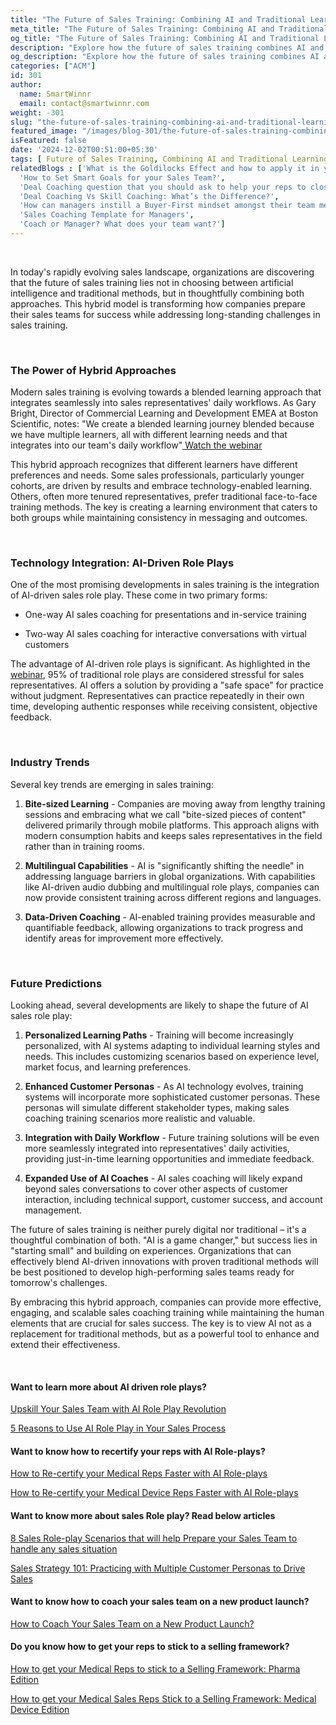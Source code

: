 ```yaml
---
title: "The Future of Sales Training: Combining AI and Traditional Learning Methods"
meta_title: "The Future of Sales Training: Combining AI and Traditional Sales Coaching  Learning Methods with SmartWinnr"
og_title: "The Future of Sales Training: Combining AI and Traditional Learning Methods"
description: "Explore how the future of sales training combines AI and traditional methods to improve sales coaching learning with SmartWinnr, including role plays and personalized coaching."
og_description: "Explore how the future of sales training combines AI and traditional methods to improve sales coaching learning with SmartWinnr, including role plays and personalized coaching."
categories: ["ACM"]
id: 301
author:
  name: SmartWinnr
  email: contact@smartwinnr.com
weight: -301
slug: "the-future-of-sales-training-combining-ai-and-traditional-learning-methods"
featured_image: "/images/blog-301/the-future-of-sales-training-combining-ai-and-traditional-learning-methods.png"
isFeatured: false
date: '2024-12-02T00:51:00+05:30'
tags: [ Future of Sales Training, Combining AI and Traditional Learning Methods]
relatedBlogs : ['What is the Goldilocks Effect and how to apply it in your business?',
  'How to Set Smart Goals for your Sales Team?',
  'Deal Coaching question that you should ask to help your reps to close more deals',
  'Deal Coaching Vs Skill Coaching: What’s the Difference?',
  'How can managers instill a Buyer-First mindset amongst their team members?',
  'Sales Coaching Template for Managers',
  'Coach or Manager? What does your team want?']
---
```

<br>

<p>In today's rapidly evolving sales landscape, organizations are discovering that the future of sales training lies not in choosing between artificial intelligence and traditional methods, but in thoughtfully combining both approaches. This hybrid model is transforming how companies prepare their sales teams for success while addressing long-standing challenges in sales training. </p>

<br>


### **The Power of Hybrid Approaches**


<p>Modern sales training is evolving towards a blended learning approach that integrates seamlessly into sales representatives' daily workflows. As Gary Bright, Director of Commercial Learning and Development EMEA at Boston Scientific, notes: "We create a blended learning journey blended because we have multiple learners, all with different learning needs and that integrates into our team's daily workflow"<a href="https://vimeo.com/1011254164/79c6833181?share=copy" target="_blank" class=""> Watch the webinar </a></p>

<p>This hybrid approach recognizes that different learners have different preferences and needs. Some sales professionals, particularly younger cohorts, are driven by results and embrace technology-enabled learning. Others, often more tenured representatives, prefer traditional face-to-face training methods. The key is creating a learning environment that caters to both groups while maintaining consistency in messaging and outcomes. </p>

<br>


### **Technology Integration: AI-Driven Role Plays**


<p>One of the most promising developments in sales training is the integration of AI-driven sales role play. These come in two primary forms: </p>


- One-way AI sales coaching for presentations and in-service training 

- Two-way AI sales coaching for interactive conversations with virtual customers 

<p>The advantage of AI-driven role plays is significant. As highlighted in the <a href="https://vimeo.com/1011254164/79c6833181?share=copy" target="_blank" class="">webinar</a>, 95% of traditional role plays are considered stressful for sales representatives. AI offers a solution by providing a "safe space" for practice without judgment. Representatives can practice repeatedly in their own time, developing authentic responses while receiving consistent, objective feedback. </p>

<br>


### **Industry Trends**


<p>Several key trends are emerging in sales training: </p>

1. **Bite-sized Learning** - Companies are moving away from lengthy training sessions and embracing what we call "bite-sized pieces of content" delivered primarily through mobile platforms. This approach aligns with modern consumption habits and keeps sales representatives in the field rather than in training rooms. 

2. **Multilingual Capabilities** - AI is "significantly shifting the needle" in addressing language barriers in global organizations. With capabilities like AI-driven audio dubbing and multilingual role plays, companies can now provide consistent training across different regions and languages. 

3. **Data-Driven Coaching** - AI-enabled training provides measurable and quantifiable feedback, allowing organizations to track progress and identify areas for improvement more effectively. 

<br>


### **Future Predictions**


<p>Looking ahead, several developments are likely to shape the future of AI sales role play: </p>

1. **Personalized Learning Paths** - Training will become increasingly personalized, with AI systems adapting to individual learning styles and needs. This includes customizing scenarios based on experience level, market focus, and learning preferences. 

2. **Enhanced Customer Personas** - As AI technology evolves, training systems will incorporate more sophisticated customer personas. These personas will simulate different stakeholder types, making sales coaching training scenarios more realistic and valuable.

3. **Integration with Daily Workflow** - Future training solutions will be even more seamlessly integrated into representatives' daily activities, providing just-in-time learning opportunities and immediate feedback.

4. **Expanded Use of AI Coaches** - AI sales coaching will likely expand beyond sales conversations to cover other aspects of customer interaction, including technical support, customer success, and account management. 


<p>The future of sales training is neither purely digital nor traditional – it's a thoughtful combination of both. "AI is a game changer," but success lies in "starting small" and building on experiences. Organizations that can effectively blend AI-driven innovations with proven traditional methods will be best positioned to develop high-performing sales teams ready for tomorrow's challenges. </p>

<p>By embracing this hybrid approach, companies can provide more effective, engaging, and scalable sales coaching training while maintaining the human elements that are crucial for sales success. The key is to view AI not as a replacement for traditional methods, but as a powerful tool to enhance and extend their effectiveness. </p>

<br>

#### **Want to learn more about AI driven role plays?**

<a href="https://www.smartwinnr.com/post/upskill-your-sales-team-with-ai-role-play-revolution/" target="_blank" class="">Upskill Your Sales Team with AI Role Play Revolution </a>

<a href="https://www.smartwinnr.com/post/5-reasons-to-use-ai-role-play-in-your-sales-process/" target="_blank" class="">5 Reasons to Use AI Role Play in Your Sales Process  </a>


#### **Want to know how to recertify your reps with AI Role-plays?**


<a href="https://www.smartwinnr.com/post/how-to-re-certify-your-medical-reps-faster-with-ai-role-plays/" target="_blank" class="">How to Re-certify your Medical Reps Faster with AI Role-plays </a>

<a href="https://www.smartwinnr.com/post/how-to-re-certify-your-medical-device-reps-faster-with-ai-role-plays/" target="_blank" class="">How to Re-certify your Medical Device Reps Faster with AI Role-plays   </a>

#### **Want to know more about sales Role play? Read below articles**

<a href="https://www.smartwinnr.com/post/8-sales-role-play-scenarios-that-will-help-prepare-your-sales-team-to-handle-any-sales-situation/" target="_blank" class="">8 Sales Role-play Scenarios that will help Prepare your Sales Team to handle any sales situation </a>

<a href="https://www.smartwinnr.com/post/sales-strategy-101-practicing-with-multiple-customer-personas-to-drive-sales/" target="_blank" class="">Sales Strategy 101: Practicing with Multiple Customer Personas to Drive Sales </a>

#### **Want to know how to coach your sales team on a new product launch?**

<a href="https://www.smartwinnr.com/post/how-to-coach-your-sales-team-on-a-new-product-launch/" target="_blank" class="">How to Coach Your Sales Team on a New Product Launch? </a>

#### **Do you know how to get your reps to stick to a selling framework?**

<a href="https://www.smartwinnr.com/post/how-to-get-your-medical-reps-to-stick-to-a-selling-framework-pharma-edition/" target="_blank" class="">How to get your Medical Reps to stick to a Selling Framework: Pharma Edition </a>

<a href="https://www.smartwinnr.com/post/how-to-get-your-medical-sales-reps-stick-to-a-selling-framework-medical-device-edition" target="_blank" class="">How to get your Medical Sales Reps Stick to a Selling Framework: Medical Device Edition </a>
